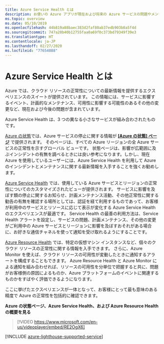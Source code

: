 ```yaml
---
title: Azure Service Health とは
description: お使いの Azure アプリが現在および将来の Azure サービスの問題やメンテナンスの影響をどのように受けるかに関するカスタマイズした情報。
ms.topic: overview
ms.date: 05/10/2019
ms.openlocfilehash: 44b819a88baec383d2faf80ab37edb903b0a5f4d
ms.sourcegitcommit: 747a20b40b12755faa0a69f0c373bd79349f39e3
ms.translationtype: HT
ms.contentlocale: ja-JP
ms.lasthandoff: 02/27/2020
ms.locfileid: "77654088"
---
```

# <a name="what-is-azure-service-health"></a>Azure Service Health とは

Azure では、クラウド リソースの正常性についての最新情報を提供するエクスペリエンスのスイートが提供されています。 この情報には、サービスに影響するイベント、計画的なメンテナンス、可用性に影響する可能性のあるその他の変更など、現在および今後の問題が含まれています。

Azure Service Health は、3 つの異なる小さなサービスが組み合わされたものです。

[Azure の状態](azure-status-overview.md)では、Azure サービスの停止に関する情報が **[[Azure の状態] ページ](https://status.azure.com)** で提供されます。 そのページは、すべての Azure リージョンの全 Azure サービスの正常性を示すグローバル ビューです。 状態ページは、影響が広範囲に及ぶインシデントの有無を調べるときには良い参考になります。しかし、現在 Azure を使用しているユーザーには、Azure Service Health を利用して Azure のインシデントとメンテナンスに関する最新情報を入手することを強くお勧めします。

[Azure Service Health](service-health-overview.md) では、使用している Azure サービスとリージョンの正常性についてのカスタマイズされたビューが提供されます。 サービスに影響を及ぼす類の停止に関するお知らせ、計画メンテナンス活動、その他正常性に関する勧告の有無を確認する場所としては、認証を経て利用するものであって、お客様が利用中のサービスとリソースに応じて表示が変化する Azure Service Health のエクスペリエンスが最適です。 Service Health の最善の利用方法は、Service Health アラートを設定し、サービスの問題、計画メンテナンス、その他の変更がご利用中の Azure サービスとリージョンに影響を及ぼすおそれがある場合に、お好きな通信チャネルを使って通知を受け取れるようにすることです。

[Azure Resource Health](resource-health-overview.md) では、特定の仮想マシン インスタンスなど、個々のクラウド リソースの正常性に関する情報を入手できます。 さらに、Azure Monitor を使えば、クラウド リソースの可用性が変動したときに通知するアラートを構成することもできます。 Azure Resource Health と Azure Monitor による通知を組み合わせれば、リソースの可用性を分単位で把握すると共に、問題がお客様側の原因によるものか、Azure プラットフォームのイベントに関連するものかをすばやく評価できるようになります。

ここに挙げたエクスペリエンスが一体となって、お客様にとって最も意味のある精度で Azure の正常性を包括的に確認できます。

**Azure の状態ページ、Azure Service Health、および Azure Resource Health の概要を見る**

>[!VIDEO https://www.microsoft.com/en-us/videoplayer/embed/RE2OgX6]

[!INCLUDE [azure-lighthouse-supported-service](../../includes/azure-lighthouse-supported-service.md)]